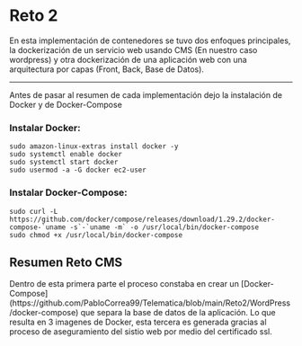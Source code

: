 # Reto 2

<p>En esta implementación de contenedores se tuvo dos enfoques principales, la dockerización de un servicio web usando CMS (En nuestro caso wordpress) y otra dockerización de una aplicación web con una arquitectura por capas (Front, Back, Base de Datos).</p>

<hr/>

<p>Antes de pasar al resumen de cada implementación dejo la instalación de Docker y de Docker-Compose</p>

### Instalar Docker:
    sudo amazon-linux-extras install docker -y
    sudo systemctl enable docker
    sudo systemctl start docker
    sudo usermod -a -G docker ec2-user
    
### Instalar Docker-Compose:
    sudo curl -L https://github.com/docker/compose/releases/download/1.29.2/docker-compose-`uname -s`-`uname -m` -o /usr/local/bin/docker-compose
    sudo chmod +x /usr/local/bin/docker-compose
    
## Resumen Reto CMS

<p>Dentro de esta primera parte el proceso constaba en crear un [Docker-Compose](https://github.com/PabloCorrea99/Telematica/blob/main/Reto2/WordPress/docker-compose) que separa la base de datos de la aplicación. Lo que resulta en 3 imagenes de Docker, esta tercera es generada gracias al proceso de aseguramiento del sistio web por medio del certificado ssl.</p>
